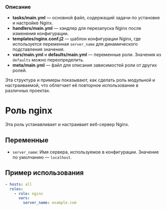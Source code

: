 
### Описание
- **tasks/main.yml** — основной файл, содержащий задачи по установке и настройке Nginx.
- **handlers/main.yml** — хэндлер для перезапуска Nginx после изменения конфигурации.
- **templates/nginx.conf.j2** — шаблон конфигурации Nginx, где используется переменная `server_name` для динамического подставления значения.
- **vars/main.yml** и **defaults/main.yml** — переменные роли. Значения из `defaults` можно переопределить.
- **meta/main.yml** — файл для описания зависимостей роли от других ролей.

Эта структура и примеры показывают, как сделать роль модульной и настраиваемой, что облегчает её повторное использование в различных проектах.




# Роль nginx

Эта роль устанавливает и настраивает веб-сервер Nginx.

## Переменные

- `server_name`: Имя сервера, используемое в конфигурации. Значение по умолчанию — `localhost`.

## Пример использования

```yaml
- hosts: all
  roles:
    - role: nginx
      vars:
        server_name: example.com
